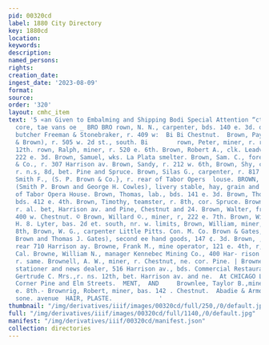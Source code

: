 ```yaml
---
pid: 00320cd
label: 1880 City Directory
key: 1880cd
location: 
keywords: 
description: 
named_persons: 
rights: 
creation_date: 
ingest_date: '2023-08-09'
format: 
source: 
order: '320'
layout: cmhc_item
text: '5 «an Given to Embalming and Shipping Bodi Special Attention “ct iweitcne:
  core, tae vans oe _ BRO BRO rown, N. N., carpenter, bds. 140 e. 3d. own, Oscar,
  butcher Freeman & Stonebraker, r. 409 w:  Bi Bi Chestnut.  Brown, Payne, (Scott
  & Brown), r. 505 w. 2d st., south. Bi        rown, Peter, miner, r. rear 313 e.
  12th. rown, Ralph, miner, r. 520 e. 6th. Brown, Robert A., clk. Leadville House,
  222 e. 3d. Brown, Samuel, wks. La Plata smelter. Brown, Sam. C., foreman C. Boettcher
  & Co., r. 307 Harrison av. Brown, Sandy, r. 212 w. 6th, Brown, Shy, cook A. N. Kerr,
  r. n.s, 8d, bet. Pine and Spruce. Brown, Silas G., carpenter, r. 817 ¢. 3d. Brown,
  Smith F., (S. P. Brown & Co.}, r. rear of Tabor Opers  louse. BROWN, 8. P., & CO.
  (Smith P. Brown and George H. Cowles), livery stable, hay, grain and produce, rear
  of Tabor Opera House. Brown, Thomas, lab., bds. 141 e. 3d. Brown, Thomas, miner,
  bds. 412 e. 4th. Brown, Timothy, teamster, r. 8th, cor. Spruce. Brown, T. J., miner,
  r. al. bet, Harrison av. and Pine, Chestnut and 24. Brown, Walter, freighter, r.
  400 w. Chestnut. © Brown, Willard ©., miner, r, 222 e. 7th. Brown, William, lab.
  H. 8. Lyter, bas. 2d et. south, nr. w. limits, Brown, William, miner, bds. 700 e.
  8th, Brown, W. G., carpenter Little Pitts. Con. M. Co. Brown & Gates, (Leroy ©.
  Brown and Thomas J. Gates), second ee hand goods, 147 ¢. 3d. Brown, , miner, r.
  rear 710 Harrison ay. Browne, Frank M., mine operator, 121 e. 4th, r, Amedor Co.,
  Cal. Browne, William N., manager Kennebec Mining Co., 400 Har- rison av., cor. 4th,
  r. same. Brownell, A. W., miner, r. Chestnut, ne. cor. Pine. | Brownell, James A.,
  stationer and news dealer, 516 Harrison av., bds. Commercial Restaurant. Bao et
  Gertrude C. Mrs.,r. ns. 12th, bet. Harrison av. and ne.  At CHICAGO LUMBER YARD,
  Corner Pine and Elm Streets.  MENT,  AND     Brownlee, Taylor B.,miner, bas, 700
  e. 8th.- Brownrig, Robert, miner, bas. 142 . Chestnut.  Abadie & Armolds, °° ics
  sone. avenue  HAIR, PLASTE.             '
thumbnail: "/img/derivatives/iiif/images/00320cd/full/250,/0/default.jpg"
full: "/img/derivatives/iiif/images/00320cd/full/1140,/0/default.jpg"
manifest: "/img/derivatives/iiif/00320cd/manifest.json"
collection: directories
---
```


